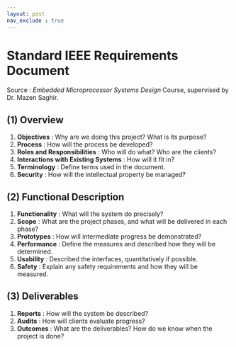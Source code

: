 ```yaml
---
layout: post
nav_exclude : true
---
```


# Standard IEEE Requirements Document

Source : *Embedded Microprocessor Systems Design* Course, supervised by Dr. Mazen Saghir.

## (1) Overview

1. **Objectives** : Why are we doing this project? What is its purpose?
2. **Process** : How will the process be developed?
3. **Roles and Responsibilities** : Who will do what? Who are the clients?
4. **Interactions with Existing Systems** : How will it fit in?
5. **Terminology** : Define terms used in the document.
6. **Security** : How will the intellectual property be managed?

## (2) Functional Description

1. **Functionality** : What will the system do precisely?
2. **Scope** : What are the project phases, and what will be delivered in each phase?
3. **Prototypes** : How will intermediate progress be demonstrated?
4. **Performance** : Define the measures and described how they will be determined.
5. **Usability** : Described the interfaces, quantitatively if possible.
6. **Safety** : Explain any safety requirements and how they will be measured.

## (3) Deliverables

1. **Reports** : How will the system be described?
2. **Audits** : How will clients evaluate progress?
3. **Outcomes** : What are the deliverables? How do we know when the project is done?